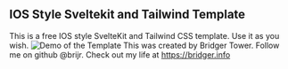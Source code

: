 ## IOS Style Sveltekit and Tailwind Template
This is a free IOS style SvelteKit and Tailwind CSS template. Use it as you wish.
<img src="https://ios-svelte-tailwind-template.vercel.app/example.gif" alt="Demo of the Template">
This was created by Bridger Tower. 
Follow me on github @brijr. Check out my life at https://bridger.info